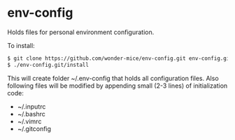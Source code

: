 env-config
==========
Holds files for personal environment configuration.

To install:
```bash
$ git clone https://github.com/wonder-mice/env-config.git env-config.git
$ ./env-config.git/install
```

This will create folder ~/.env-config that holds all configuration files.
Also following files will be modified by appending small (2-3 lines) of
initialization code:
* ~/.inputrc
* ~/.bashrc
* ~/.vimrc
* ~/.gitconfig

